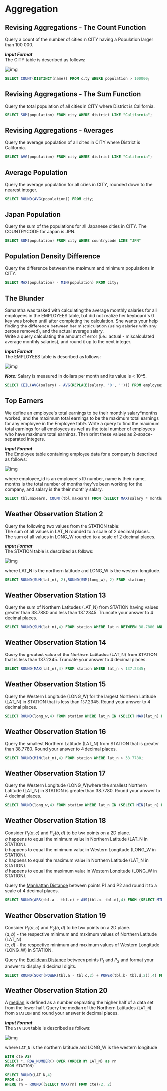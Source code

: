 # Aggregation

## Revising Aggregations - The Count Function  
  
Query a count of the number of cities in CITY having a Population larger than 100 000. 
  
***Input Format***  
The CITY table is described as follows:   
  
![img](https://s3.amazonaws.com/hr-challenge-images/8137/1449729804-f21d187d0f-CITY.jpg)  


```sql
SELECT COUNT(DISTINCT(name)) FROM city WHERE population > 100000;
``` 
  
  
## Revising Aggregations - The Sum Function  
  
Query the total population of all cities in CITY where District is California.   
  
```sql
SELECT SUM(population) FROM city WHERE district LIKE "California";
``` 
  
## Revising Aggregations - Averages  
  
Query the average population of all cities in CITY where District is California.   
  
  
```sql
SELECT AVG(population) FROM city WHERE district LIKE "California";
``` 
  
## Average Population  
  
Query the average population for all cities in CITY, rounded down to the nearest integer.  
  
```sql
SELECT ROUND(AVG(population)) FROM city;
``` 
  
## Japan Population  
  
Query the sum of the populations for all Japanese cities in CITY. The COUNTRYCODE for Japan is JPN.  
  
```sql
SELECT SUM(population) FROM city WHERE countrycode LIKE "JPN"
``` 
  
## Population Density Difference  
  
Query the difference between the maximum and minimum populations in CITY.  
  
```sql
SELECT MAX(population) - MIN(population) FROM city;
``` 
  
## The Blunder  
  
Samantha was tasked with calculating the average monthly salaries for all employees in the EMPLOYEES table, but did not realize her keyboard's 0 key was broken until after completing the calculation. She wants your help finding the difference between her miscalculation (using salaries with any zeroes removed), and the actual average salary.  
Write a query calculating the amount of error (i.e.: actual - miscalculated average monthly salaries), and round it up to the next integer.  
  
***Input Format***  
The EMPLOYEES table is described as follows:  
  
![img](https://s3.amazonaws.com/hr-challenge-images/12893/1443817108-adc2235c81-1.png)  
  
***Note:*** Salary is measured in dollars per month and its value is < 10^5.  

```sql
SELECT CEIL(AVG(salary) - AVG(REPLACE(salary, '0', ''))) FROM employees;
``` 

  
## Top Earners  
  
We define an employee's total earnings to be their monthly salary*months worked, and the maximum total earnings to be the maximum total earnings for any employee in the Employee table. Write a query to find the maximum total earnings for all employees as well as the total number of employees who have maximum total earnings. Then print these values as 2-space-separated integers.  
  
***Input Format***  
The Employee table containing employee data for a company is described as follows:   
  
![img](https://s3.amazonaws.com/hr-challenge-images/19629/1458557872-4396838885-ScreenShot2016-03-21at4.27.13PM.png)  
  
where employee_id is an employee's ID number, name is their name, months is the total number of months they've been working for the company, and salary is the their monthly salary.  
  
```sql
SELECT tbl.maxearn, COUNT(tbl.maxearn) FROM (SELECT MAX(salary * months) AS maxearn FROM employee GROUP BY employee_id) AS tbl GROUP BY tbl.maxearn ORDER BY tbl.maxearn DESC LIMIT 1;
``` 
  
## Weather Observation Station 2  
  
Query the following two values from the STATION table:  
The sum of all values in LAT_N rounded to a scale of 2 decimal places.  
The sum of all values in LONG_W rounded to a scale of 2 decimal places.  
  
***Input Format***  
The STATION table is described as follows:  
  
![img](https://s3.amazonaws.com/hr-challenge-images/9336/1449345840-5f0a551030-Station.jpg)  
  
where LAT_N is the northern latitude and LONG_W is the western longitude.  
  
```sql
SELECT ROUND(SUM(lat_n), 2),ROUND(SUM(long_w), 2) FROM station;
``` 
  
  
## Weather Observation Station 13  
  
Query the sum of Northern Latitudes (LAT_N) from STATION having values greater than 38.7880 and less than 137.2345. Truncate your answer to 4 decimal places.  
  
```sql
SELECT ROUND(SUM(lat_n),4) FROM station WHERE lat_n BETWEEN 38.7880 AND 137.2345;
``` 
  
## Weather Observation Station 14  
  
Query the greatest value of the Northern Latitudes (LAT_N) from STATION that is less than 137.2345. Truncate your answer to 4 decimal places.

```sql
SELECT ROUND(MAX(lat_n),4) FROM station WHERE lat_n < 137.2345;
``` 
  
  
## Weather Observation Station 15  
  
Query the Western Longitude (LONG_W) for the largest Northern Latitude (LAT_N) in STATION that is less than 137.2345. Round your answer to 4 decimal places.  
  
```sql
SELECT ROUND(long_w,4) FROM station WHERE lat_n IN (SELECT MAX(lat_n) FROM station WHERE lat_n < 137.2345);
``` 
  
  
## Weather Observation Station 16  
  
Query the smallest Northern Latitude (LAT_N) from STATION that is greater than 38.7780. Round your answer to 4 decimal places.  
  
```sql
SELECT ROUND(MIN(lat_n),4) FROM station WHERE lat_n > 38.7780;
``` 
  
## Weather Observation Station 17  
  
Query the Western Longitude (LONG_W)where the smallest Northern Latitude (LAT_N) in STATION is greater than 38.7780. Round your answer to 4 decimal places.  
  
```sql
SELECT ROUND(long_w,4) FROM station WHERE lat_n IN (SELECT MIN(lat_n) FROM station WHERE lat_n > 38.7780);
``` 
  
## Weather Observation Station 18  
  
Consider $P_1(a,c)$ and $P_2(b,d)$ to be two points on a 2D plane.   
$a$ happens to equal the minimum value in Northern Latitude (LAT_N in STATION).  
$b$ happens to equal the minimum value in Western Longitude (LONG_W in STATION).  
$c$ happens to equal the maximum value in Northern Latitude (LAT_N in STATION).  
$d$ happens to equal the maximum value in Western Longitude (LONG_W in STATION).  
  
Query the [Manhattan Distance](https://xlinux.nist.gov/dads/HTML/manhattanDistance.html) between points P1 and P2 and round it to a scale of 4 decimal places.  
  
```sql
SELECT ROUND(ABS(tbl.a - tbl.c) + ABS(tbl.b- tbl.d),4) FROM (SELECT MIN(lat_n) AS a, MIN(long_w) AS b, MAX(lat_n) AS c, MAX(long_w) AS d FROM station) AS tbl;
``` 
  
  
  
## Weather Observation Station 19  
  
Consider $P_1(a,c)$ and $P_2(b,d)$ to be two points on a 2D plane.   
$(a,b)$ - the respective minimum and maximum values of Northern Latitude (LAT_N)  
$(c,d)$ - the respective minimum and maximum values of Western Longitude (LONG_W) in STATION.  
  
Query the [Euclidean Distance](https://en.wikipedia.org/wiki/Euclidean_distance) between points $P_1$ and $P_2$ and format your answer to display 4 decimal digits.  
  
```sql
SELECT ROUND(SQRT(POWER(tbl.a - tbl.c,2) + POWER(tbl.b- tbl.d,2)),4) FROM (SELECT MIN(lat_n) AS a, MIN(long_w) AS b, MAX(lat_n) AS c, MAX(long_w) AS d FROM station) AS tbl;
``` 

## Weather Observation Station 20

A [median](https://en.wikipedia.org/wiki/Median) is defined as a number separating the higher half of a data set from the lower half. Query the median of the Northern Latitudes (`LAT_N`) from `STATION` and round your answer to  decimal places.

***Input Format***  
The `STATION` table is described as follows:   
  
![img](https://s3.amazonaws.com/hr-challenge-images/9336/1449345840-5f0a551030-Station.jpg)  

where `LAT_N` is the northern latitude and LONG_W is the western longitude

  
```sql
WITH cte AS(
SELECT *, ROW_NUMBER() OVER (ORDER BY LAT_N) as rn
FROM STATION)

SELECT ROUND(LAT_N,4)
FROM cte 
WHERE rn = ROUND((SELECT MAX(rn) FROM cte)/2, 2)
``` 
  
